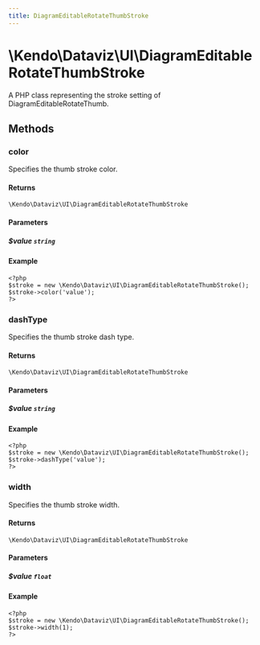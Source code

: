 ```yaml
---
title: DiagramEditableRotateThumbStroke
---
```


# \Kendo\Dataviz\UI\DiagramEditableRotateThumbStroke

A PHP class representing the stroke setting of DiagramEditableRotateThumb.


## Methods

### color
Specifies the thumb stroke color.

#### Returns
`\Kendo\Dataviz\UI\DiagramEditableRotateThumbStroke`

#### Parameters

##### $value `string`



#### Example 
    <?php
    $stroke = new \Kendo\Dataviz\UI\DiagramEditableRotateThumbStroke();
    $stroke->color('value');
    ?>

### dashType
Specifies the thumb stroke dash type.

#### Returns
`\Kendo\Dataviz\UI\DiagramEditableRotateThumbStroke`

#### Parameters

##### $value `string`



#### Example 
    <?php
    $stroke = new \Kendo\Dataviz\UI\DiagramEditableRotateThumbStroke();
    $stroke->dashType('value');
    ?>

### width
Specifies the thumb stroke width.

#### Returns
`\Kendo\Dataviz\UI\DiagramEditableRotateThumbStroke`

#### Parameters

##### $value `float`



#### Example 
    <?php
    $stroke = new \Kendo\Dataviz\UI\DiagramEditableRotateThumbStroke();
    $stroke->width(1);
    ?>


